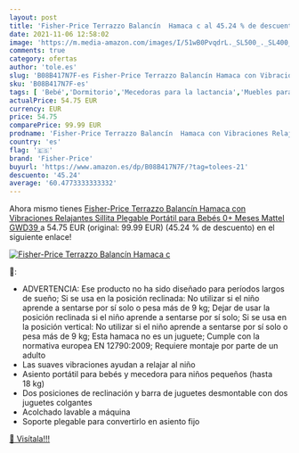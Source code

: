```yaml
---
layout: post
title: 'Fisher-Price Terrazzo Balancín  Hamaca c al 45.24 % de descuento'
date: 2021-11-06 12:58:02
image: 'https://m.media-amazon.com/images/I/51wB0PvqdrL._SL500_._SL400_.jpg'
comments: true
category: ofertas
author: 'tole.es'
slug: 'B08B417N7F-es Fisher-Price Terrazzo Balancín Hamaca con Vibraciones...'
sku: 'B08B417N7F-es'
tags: [ 'Bebé','Dormitorio','Mecedoras para la lactancia','Muebles para bebé','Sillones y mecedoras para la lactancia','fisher-price','mattel', ]
actualPrice: 54.75 EUR
currency: EUR
price: 54.75
comparePrice: 99.99 EUR
prodname: 'Fisher-Price Terrazzo Balancín  Hamaca con Vibraciones Relajantes  Sillita Plegable Portátil para Bebés 0+ Meses  Mattel GWD39 '
country: 'es'
flag: '🇪🇸'
brand: 'Fisher-Price'
buyurl: 'https://www.amazon.es/dp/B08B417N7F/?tag=tolees-21'
descuento: '45.24'
average: '60.4773333333332'
---
```


Ahora mismo tienes [Fisher-Price Terrazzo Balancín  Hamaca con Vibraciones Relajantes  Sillita Plegable Portátil para Bebés 0+ Meses  Mattel GWD39 ](https://www.amazon.es/dp/B08B417N7F/?tag=tolees-21) a 54.75 EUR (original: 99.99 EUR) (45.24 %  de descuento) en el siguiente enlace!

[![Fisher-Price Terrazzo Balancín  Hamaca c](https://m.media-amazon.com/images/I/51wB0PvqdrL._SL500_._SL400_.jpg)](https://www.amazon.es/dp/B08B417N7F/?tag=tolees-21)

🔎:

- ADVERTENCIA: Ese producto no ha sido diseñado para períodos largos de sueño; Si se usa en la posición reclinada: No utilizar si el niño aprende a sentarse por sí solo o pesa más de 9 kg; Dejar de usar la posición reclinada si el niño aprende a sentarse por sí solo; Si se usa en la posición vertical: No utilizar si el niño aprende a sentarse por sí solo o pesa más de 9 kg; Esta hamaca no es un juguete; Cumple con la normativa europea EN 12790:2009; Requiere montaje por parte de un adulto
- Las suaves vibraciones ayudan a relajar al niño
- Asiento portátil para bebés y mecedora para niños pequeños (hasta 18 kg)
- Dos posiciones de reclinación y barra de juguetes desmontable con dos juguetes colgantes
- Acolchado lavable a máquina
- Soporte plegable para convertirlo en asiento fijo

[🛒 Visítala!!!](https://www.amazon.es/dp/B08B417N7F/?tag=tolees-21)

